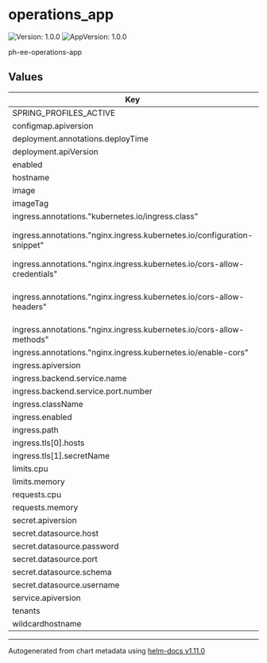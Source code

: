 # operations_app

![Version: 1.0.0](https://img.shields.io/badge/Version-1.0.0-informational?style=flat-square) ![AppVersion: 1.0.0](https://img.shields.io/badge/AppVersion-1.0.0-informational?style=flat-square)

ph-ee-operations-app

## Values

| Key | Type | Default | Description |
|-----|------|---------|-------------|
| SPRING_PROFILES_ACTIVE | string | `""` |  |
| configmap.apiversion | string | `"v1"` |  |
| deployment.annotations.deployTime | string | `"{{ .Values.deployTime }}"` |  |
| deployment.apiVersion | string | `"apps/v1"` |  |
| enabled | bool | `true` |  |
| hostname | string | `"ops-bk.sandbox.mifos.io"` |  |
| image | string | `""` |  |
| imageTag | string | `""` |  |
| ingress.annotations."kubernetes.io/ingress.class" | string | `"nginx"` |  |
| ingress.annotations."nginx.ingress.kubernetes.io/configuration-snippet" | string | `"more_set_headers \"Access-Control-Allow-Origin: *\";\nmore_set_headers \"Platform-TenantId: *\";\n"` |  |
| ingress.annotations."nginx.ingress.kubernetes.io/cors-allow-credentials" | string | `"true"` |  |
| ingress.annotations."nginx.ingress.kubernetes.io/cors-allow-headers" | string | `"DNT,Keep-Alive,User-Agent,X-Requested-With,If-Modified-Since,Cache-Control,Content-Type,Range,Authorization,Platform-TenantId"` |  |
| ingress.annotations."nginx.ingress.kubernetes.io/cors-allow-methods" | string | `"PUT, GET, POST, OPTIONS, DELETE, PATCH"` |  |
| ingress.annotations."nginx.ingress.kubernetes.io/enable-cors" | string | `"true"` |  |
| ingress.apiversion | string | `"networking.k8s.io/v1"` |  |
| ingress.backend.service.name | string | `"ph-ee-operations-app"` |  |
| ingress.backend.service.port.number | int | `80` |  |
| ingress.className | string | `"kong"` |  |
| ingress.enabled | bool | `true` |  |
| ingress.path | string | `"/"` |  |
| ingress.tls[0].hosts | string | `"ops-bk.sandbox.mifos.io"` |  |
| ingress.tls[1].secretName | string | `"sandbox-secret"` |  |
| limits.cpu | string | `"500m"` |  |
| limits.memory | string | `"512M"` |  |
| requests.cpu | string | `"100m"` |  |
| requests.memory | string | `"256M"` |  |
| secret.apiversion | string | `"v1"` |  |
| secret.datasource.host | string | `"operationsmysql"` |  |
| secret.datasource.password | string | `"password"` |  |
| secret.datasource.port | int | `3306` |  |
| secret.datasource.schema | string | `"tenants"` |  |
| secret.datasource.username | string | `"mifos"` |  |
| service.apiversion | string | `"v1"` |  |
| tenants | string | `""` |  |
| wildcardhostname | string | `"ops-bk.sandbox.mifos.io"` |  |

----------------------------------------------
Autogenerated from chart metadata using [helm-docs v1.11.0](https://github.com/norwoodj/helm-docs/releases/v1.11.0)
